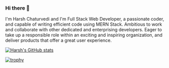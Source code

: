 ### Hi there 👋

I'm Harsh Chaturvedi and I'm Full Stack Web Developer, a passionate coder, and capable of writing efficient code using MERN Stack. Ambitious to work and collaborate with other dedicated and enterprising developers. Eager to take up a responsible role within an exciting and inspiring organization, and deliver products that offer a great user experience.

[![Harsh's GitHub stats](https://github-readme-stats.vercel.app/api?username=harshchaturvedi1)](https://github.com/anuraghazra/github-readme-stats)

[![trophy](https://github-profile-trophy.vercel.app/?username=harshchaturvedi1)](https://github.com/ryo-ma/github-profile-trophy)
